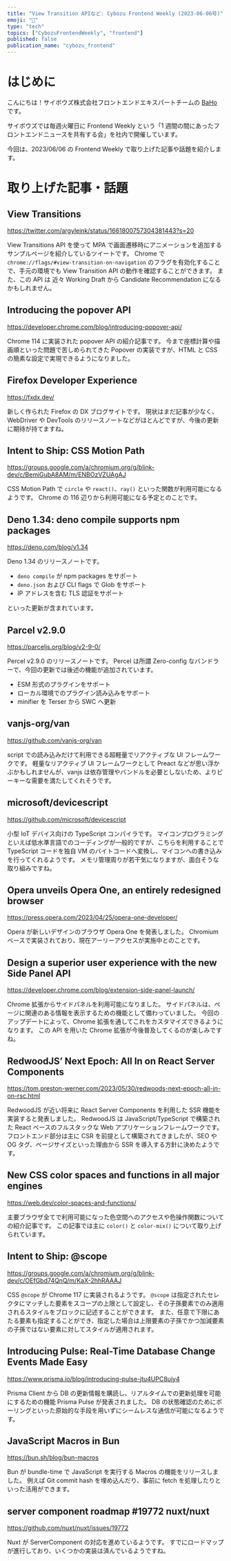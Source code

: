 ```yaml
---
title: "View Transition APIなど: Cybozu Frontend Weekly (2023-06-06号)"
emoji: "🌸"
type: "tech"
topics: ["CybozuFrontendWeekly", "frontend"]
published: false
publication_name: "cybozu_frontend"
---
```


# はじめに

こんにちは！サイボウズ株式会社フロントエンドエキスパートチームの [BaHo](https://twitter.com/b4h0_c4t) です。

サイボウズでは毎週火曜日に Frontend Weekly という「1 週間の間にあったフロントエンドニュースを共有する会」を社内で開催しています。

今回は、2023/06/06 の Frontend Weekly で取り上げた記事や話題を紹介します。

# 取り上げた記事・話題

## View Transitions

https://twitter.com/argyleink/status/1661800757304381443?s=20

View Transitions API を使って MPA で画面遷移時にアニメーションを追加するサンプルページを紹介しているツイートです。
Chrome で `chrome://flags/#view-transition-on-navigation` のフラグを有効化することで、手元の環境でも View Transition API の動作を確認することができます。
また、この API は 近々 Working Draft から Candidate Recommendation になるかもしれません。

## Introducing the popover API

https://developer.chrome.com/blog/introducing-popover-api/

Chrome 114 に実装された popover API の紹介記事です。
今まで座標計算や描画順といった問題で苦しめられてきた Popover の実装ですが、HTML と CSS の簡素な設定で実現できるようになりました。

## Firefox Developer Experience

https://fxdx.dev/

新しく作られた Firefox の DX ブログサイトです。
現状はまだ記事が少なく、WebDriver や DevTools のリリースノートなどがほとんどですが、今後の更新に期待が持てますね。

## Intent to Ship: CSS Motion Path

https://groups.google.com/a/chromium.org/g/blink-dev/c/BemiGubA8AM/m/ENBOzVZUAgAJ

CSS Motion Path で `circle` や `react()`、`ray()` といった関数が利用可能になるようです。
Chrome の 116 辺りから利用可能になる予定とのことです。

## Deno 1.34: deno compile supports npm packages

https://deno.com/blog/v1.34

Deno 1.34 のリリースノートです。

- `deno compile` が npm packages をサポート
- `deno.json` および CLI flags で Glob をサポート
- IP アドレスを含む TLS 認証をサポート

といった更新が含まれています。

## Parcel v2.9.0

https://parceljs.org/blog/v2-9-0/

Percel v2.9.0 のリリースノートです。
Percel は所謂 Zero-config なバンドラーで、今回の更新では後述の機能が追加されています。

- ESM 形式のプラグインをサポート
- ローカル環境でのプラグイン読み込みをサポート
- minifier を Terser から SWC へ更新

## vanjs-org/van

https://github.com/vanjs-org/van

script での読み込みだけて利用できる超軽量でリアクティブな UI フレームワークです。
軽量なリアクティブ UI フレームワークとして Preact などが思い浮かぶかもしれませんが、vanjs は依存管理やバンドルを必要としないため、よりピーキーな需要を満たしてくれそうです。

## microsoft/devicescript

https://github.com/microsoft/devicescript

小型 IoT デバイス向けの TypeScript コンパイラです。
マイコンプログラミングといえば低水準言語でのコーディングが一般的ですが、こちらを利用することで TypeScript コードを独自 VM のバイトコードへ変換し、マイコンへの書き込みを行ってくれるようです。
メモリ管理周りが若干気になりますが、面白そうな取り組みですね。

## Opera unveils Opera One, an entirely redesigned browser

https://press.opera.com/2023/04/25/opera-one-developer/

Opera が新しいデザインのブラウザ Opera One を発表しました。
Chromium ベースで実装されており、現在アーリーアクセスが実施中とのことです。

## Design a superior user experience with the new Side Panel API

https://developer.chrome.com/blog/extension-side-panel-launch/

Chrome 拡張からサイドパネルを利用可能になりました。
サイドパネルは、ページに関連のある情報を表示するための機能として備わっていました。
今回のアップデートによって、Chrome 拡張を通してこれをカスタマイズできるようになります。
この API を用いた Chrome 拡張が今後普及してくるのが楽しみですね。

## RedwoodJS’ Next Epoch: All In on React Server Components

https://tom.preston-werner.com/2023/05/30/redwoods-next-epoch-all-in-on-rsc.html

RedwoodJS が近い将来に React Server Components を利用した SSR 機能を実装すると発表しました。
RedwoodJS は JavaScript/TypeScript で構築された React ベースのフルスタックな Web アプリケーションフレームワークです。
フロントエンド部分は主に CSR を前提として構築されてきましたが、SEO や OG タグ、ページサイズといった理由から SSR を導入する方針に決めたようです。

## New CSS color spaces and functions in all major engines

https://web.dev/color-spaces-and-functions/

主要ブラウザ全てで利用可能になった色空間へのアクセスや色操作関数についての紹介記事です。
この記事では主に `color()` と `color-mix()` について取り上げられています。

## Intent to Ship: @scope

https://groups.google.com/a/chromium.org/g/blink-dev/c/OEfGbd74QnQ/m/KaX-2hhRAAAJ

CSS `@scope` が Chrome 117 に実装されるようです。
`@scope` は指定されたセレクタにマッチした要素をスコープの上限として設定し、その子孫要素でのみ適用されるスタイルをブロックに記述することができます。
また、任意で下限にあたる要素も指定することができ、指定した場合は上限要素の子孫でかつ加減要素の子孫ではない要素に対してスタイルが適用されます。

## Introducing Pulse: Real-Time Database Change Events Made Easy

https://www.prisma.io/blog/introducing-pulse-jtu4UPC8ujy4

Prisma Client から DB の更新情報を購読し、リアルタイムでの更新処理を可能にするための機能 Prisma Pulse が発表されました。
DB の状態確認のためにポーリングといった原始的な手段を用いずにシームレスな通信が可能になるようです。

## JavaScript Macros in Bun

https://bun.sh/blog/bun-macros

Bun が bundle-time で JavaScript を実行する Macros の機能をリリースしました。
例えば Git commit hash を埋め込んだり、事前に fetch を処理したりといった活用ができます。

## server component roadmap #19772 nuxt/nuxt

https://github.com/nuxt/nuxt/issues/19772

Nuxt が ServerComponent の対応を進めているようです。
すでにロードマップが進行しており、いくつかの実装は済んでいるようですね。
